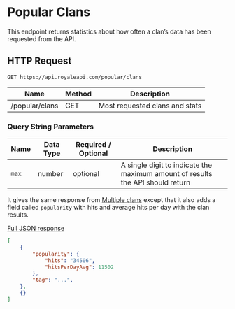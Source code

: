 # Popular Clans

This endpoint returns statistics about how often a clan’s data has been requested from the API.


## HTTP Request

`GET https://api.royaleapi.com/popular/clans`

Name | Method | Description
--- | --- | ---
/popular/clans | GET | Most requested clans and stats

### Query String Parameters

Name | Data Type | Required / Optional | Description
--- | --- | --- | ---
`max` | number | optional | A single digit to indicate the maximum amount of results the API should return

It gives the same response from [Multiple clans](/endpoints/clan?id=multiple-clans) except that it also adds a field called `popularity` with hits and average hits per day with the clan results.

<a href="/json/popular_clans.json">Full JSON response</a>

```json
[
    {
        "popularity": {
            "hits": "34506",
            "hitsPerDayAvg": 11502
        },
        "tag": "...",
    },
    {}
]
```
